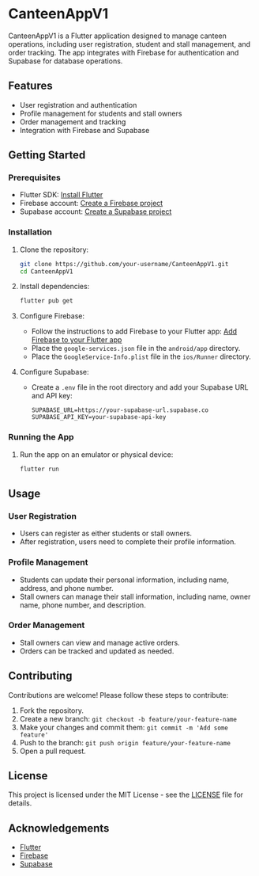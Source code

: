 # CanteenAppV1

CanteenAppV1 is a Flutter application designed to manage canteen operations, including user registration, student and stall management, and order tracking. The app integrates with Firebase for authentication and Supabase for database operations.

## Features

- User registration and authentication
- Profile management for students and stall owners
- Order management and tracking
- Integration with Firebase and Supabase

## Getting Started

### Prerequisites

- Flutter SDK: [Install Flutter](https://flutter.dev/docs/get-started/install)
- Firebase account: [Create a Firebase project](https://firebase.google.com/)
- Supabase account: [Create a Supabase project](https://supabase.io/)

### Installation

1. Clone the repository:

   ```bash
   git clone https://github.com/your-username/CanteenAppV1.git
   cd CanteenAppV1
   ```

2. Install dependencies:

   ```bash
   flutter pub get
   ```

3. Configure Firebase:

   - Follow the instructions to add Firebase to your Flutter app: [Add Firebase to your Flutter app](https://firebase.google.com/docs/flutter/setup)
   - Place the `google-services.json` file in the `android/app` directory.
   - Place the `GoogleService-Info.plist` file in the `ios/Runner` directory.

4. Configure Supabase:

   - Create a `.env` file in the root directory and add your Supabase URL and API key:

     ```env
     SUPABASE_URL=https://your-supabase-url.supabase.co
     SUPABASE_API_KEY=your-supabase-api-key
     ```

### Running the App

1. Run the app on an emulator or physical device:

   ```bash
   flutter run
   ```

## Usage

### User Registration

- Users can register as either students or stall owners.
- After registration, users need to complete their profile information.

### Profile Management

- Students can update their personal information, including name, address, and phone number.
- Stall owners can manage their stall information, including name, owner name, phone number, and description.

### Order Management

- Stall owners can view and manage active orders.
- Orders can be tracked and updated as needed.

## Contributing

Contributions are welcome! Please follow these steps to contribute:

1. Fork the repository.
2. Create a new branch: `git checkout -b feature/your-feature-name`
3. Make your changes and commit them: `git commit -m 'Add some feature'`
4. Push to the branch: `git push origin feature/your-feature-name`
5. Open a pull request.

## License

This project is licensed under the MIT License - see the [LICENSE](LICENSE) file for details.

## Acknowledgements

- [Flutter](https://flutter.dev/)
- [Firebase](https://firebase.google.com/)
- [Supabase](https://supabase.io/)